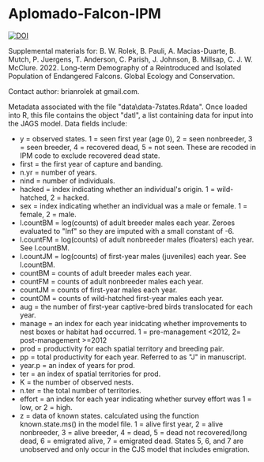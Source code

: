 # Aplomado-Falcon-IPM

[![DOI](https://zenodo.org/badge/291721348.svg)](https://zenodo.org/badge/latestdoi/291721348)

Supplemental materials for: B. W. Rolek, B. Pauli, A. Macias-Duarte, B. Mutch, P. Juergens, T. Anderson, C. Parish, J. Johnson, B. Millsap, C. J. W. McClure. 2022. Long-term Demography of a Reintroduced and Isolated Population of Endangered Falcons. Global Ecology and Conservation.
 
 Contact author: brianrolek at gmail.com.
 
Metadata associated with the file "data\data-7states.Rdata". Once loaded into R, this file contains the object "datl", a list containing data for input into the JAGS model. Data fields include: 

+ y = observed states. 1 = seen first year (age 0), 2 = seen nonbreeder, 3 = seen breeder, 4 = recovered dead, 5 = not seen. These are recoded in IPM code to exclude recovered dead state. 
+ first = the first year of capture and banding.
+	n.yr = number of years.
+	nind = number of individuals.
+	hacked = index indicating whether an individual's origin. 1 = wild-hatched, 2 = hacked.		
+ sex = index indicating whether an individual was a male or female. 
		        1 = female, 2 = male.
+ l.countBM = log(counts) of adult breeder males each year. Zeroes evaluated to "Inf" so they are imputed with a small constant of -6. 
+ l.countFM = log(counts) of adult nonbreeder males (floaters) each year. See l.countBM.
+	l.countJM = log(counts) of first-year males (juveniles) each year. See l.countBM.
+	countBM = counts of adult breeder males each year.
+	countFM = counts of adult nonbreeder males each year.
+	countJM = counts of first-year males each year.
+	countOM = counts of wild-hatched first-year males each year.
+	aug = the number of first-year captive-bred birds translocated for each year. 
+	manage = an index for each year inidcating whether improvements to nest boxes or habitat had occurred. 1 = pre-management <2012, 2= post-management >=2012 
+	prod = productivity for each spatial territory and breeding pair. 
+	pp = total productivity for each year. Referred to as "J" in manuscript.
+	year.p = an index of years for prod.
+	ter = an index of spatial territories for prod.
+	K = the number of observed nests. 
+	n.ter = the total number of territories.
+	effort = an index for each year indicating whether survey effort was 1 = low, or 2 = high.
+	z =  data of known states. calculated using the function known.state.ms() in the model file. 1 = alive first year, 2 = alive nonbreeder, 3 = alive breeder, 4 = dead, 5 = dead not recovered/long dead, 6 = emigrated alive, 7 = emigrated dead. States 5, 6, and 7 are unobserved and only occur in the CJS model that includes emigration.
